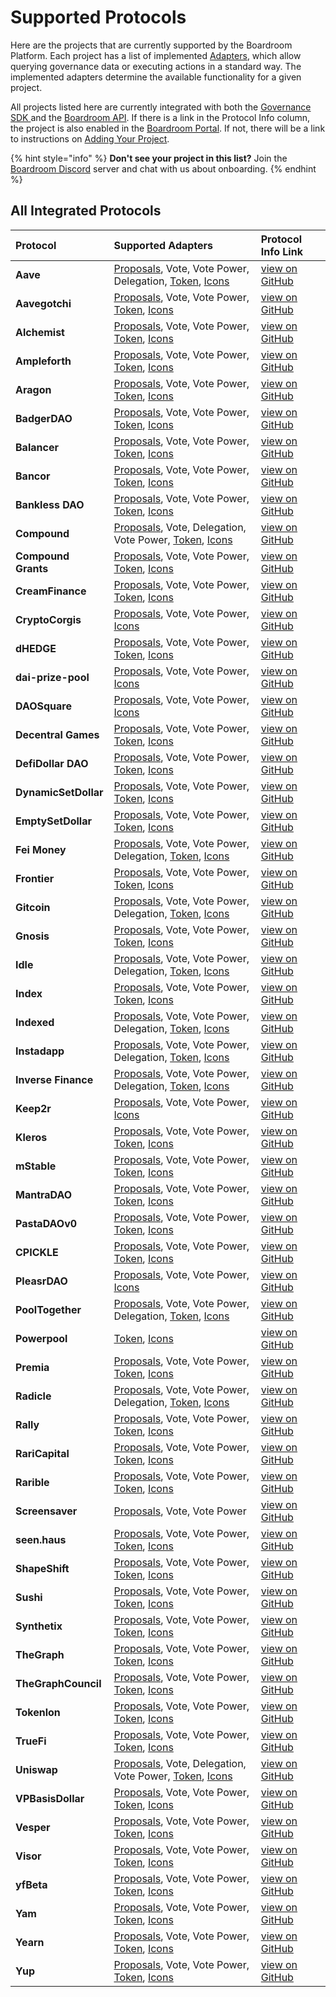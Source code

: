# Supported Protocols

Here are the projects that are currently supported by the Boardroom Platform. Each project has a list of implemented [Adapters](sdk/adapters/), which allow querying governance data or executing actions in a standard way. The implemented adapters determine the available functionality for a given project.

All projects listed here are currently integrated with both the [Governance SDK ](sdk/governance-sdk.md)and the [Boardroom API](boardroom-api/boardroom-api.md). If there is a link in the Protocol Info column, the project is also enabled in the [Boardroom Portal](boardroom-portal-1/getting-started.md). If not, there will be a link to instructions on [Adding Your Project](boardroom-portal-1/adding-your-project/).

{% hint style="info" %}
**Don't see your project in this list?** Join the [Boardroom Discord](https://discord.gg/BwDfpveu) server and chat with us about onboarding.
{% endhint %}

## All Integrated Protocols

| Protocol | Supported Adapters | Protocol Info Link |
| :--- | :--- | :--- |
| **Aave** | [Proposals](https://docs.boardroom.info/sdk/adapters/proposals-adapter), Vote, Vote Power, Delegation, [Token](https://docs.boardroom.info/sdk/adapters/token-adapter), [Icons](https://docs.boardroom.info/sdk/adapters/icons-adapter) | [view on GitHub](https://github.com/boardroom-inc/protocol-Info/tree/main/protocols/aave) |
| **Aavegotchi** | [Proposals](https://docs.boardroom.info/sdk/adapters/proposals-adapter), Vote, Vote Power, [Token](https://docs.boardroom.info/sdk/adapters/token-adapter), [Icons](https://docs.boardroom.info/sdk/adapters/icons-adapter) | [view on GitHub](https://github.com/boardroom-inc/protocol-Info/tree/main/protocols/aavegotchi) |
| **Alchemist** | [Proposals](https://docs.boardroom.info/sdk/adapters/proposals-adapter), Vote, Vote Power, [Token](https://docs.boardroom.info/sdk/adapters/token-adapter), [Icons](https://docs.boardroom.info/sdk/adapters/icons-adapter) | [view on GitHub](https://github.com/boardroom-inc/protocol-Info/tree/main/protocols/alchemist) |
| **Ampleforth** | [Proposals](https://docs.boardroom.info/sdk/adapters/proposals-adapter), Vote, Vote Power, [Token](https://docs.boardroom.info/sdk/adapters/token-adapter), [Icons](https://docs.boardroom.info/sdk/adapters/icons-adapter) | [view on GitHub](https://github.com/boardroom-inc/protocol-Info/tree/main/protocols/ampleforth) |
| **Aragon** | [Proposals](https://docs.boardroom.info/sdk/adapters/proposals-adapter), Vote, Vote Power, [Token](https://docs.boardroom.info/sdk/adapters/token-adapter), [Icons](https://docs.boardroom.info/sdk/adapters/icons-adapter) | [view on GitHub](https://github.com/boardroom-inc/protocol-Info/tree/main/protocols/aragon) |
| **BadgerDAO** | [Proposals](https://docs.boardroom.info/sdk/adapters/proposals-adapter), Vote, Vote Power, [Token](https://docs.boardroom.info/sdk/adapters/token-adapter), [Icons](https://docs.boardroom.info/sdk/adapters/icons-adapter) | [view on GitHub](https://github.com/boardroom-inc/protocol-Info/tree/main/protocols/badgerdao) |
| **Balancer** | [Proposals](https://docs.boardroom.info/sdk/adapters/proposals-adapter), Vote, Vote Power, [Token](https://docs.boardroom.info/sdk/adapters/token-adapter), [Icons](https://docs.boardroom.info/sdk/adapters/icons-adapter) | [view on GitHub](https://github.com/boardroom-inc/protocol-Info/tree/main/protocols/balancer) |
| **Bancor** | [Proposals](https://docs.boardroom.info/sdk/adapters/proposals-adapter), Vote, Vote Power, [Token](https://docs.boardroom.info/sdk/adapters/token-adapter), [Icons](https://docs.boardroom.info/sdk/adapters/icons-adapter) | [view on GitHub](https://github.com/boardroom-inc/protocol-Info/tree/main/protocols/bancor) |
| **Bankless DAO** | [Proposals](https://docs.boardroom.info/sdk/adapters/proposals-adapter), Vote, Vote Power, [Token](https://docs.boardroom.info/sdk/adapters/token-adapter), [Icons](https://docs.boardroom.info/sdk/adapters/icons-adapter) | [view on GitHub](https://github.com/boardroom-inc/protocol-Info/tree/main/protocols/banklessvault) |
| **Compound** | [Proposals](https://docs.boardroom.info/sdk/adapters/proposals-adapter), Vote, Delegation, Vote Power, [Token](https://docs.boardroom.info/sdk/adapters/token-adapter), [Icons](https://docs.boardroom.info/sdk/adapters/icons-adapter) | [view on GitHub](https://github.com/boardroom-inc/protocol-Info/tree/main/protocols/compound) |
| **Compound Grants** | [Proposals](https://docs.boardroom.info/sdk/adapters/proposals-adapter), Vote, Vote Power, [Token](https://docs.boardroom.info/sdk/adapters/token-adapter), [Icons](https://docs.boardroom.info/sdk/adapters/icons-adapter) | [view on GitHub](https://github.com/boardroom-inc/protocol-Info/tree/main/protocols/compoundgrants) |
| **CreamFinance** | [Proposals](https://docs.boardroom.info/sdk/adapters/proposals-adapter), Vote, Vote Power, [Token](https://docs.boardroom.info/sdk/adapters/token-adapter), [Icons](https://docs.boardroom.info/sdk/adapters/icons-adapter) | [view on GitHub](https://github.com/boardroom-inc/protocol-Info/tree/main/protocols/creamfinance) |
| **CryptoCorgis** | [Proposals](https://docs.boardroom.info/sdk/adapters/proposals-adapter), Vote, Vote Power, [Icons](https://docs.boardroom.info/sdk/adapters/icons-adapter) | [view on GitHub](https://github.com/boardroom-inc/protocol-Info/tree/main/protocols/cryptocorgis) |
| **dHEDGE** | [Proposals](https://docs.boardroom.info/sdk/adapters/proposals-adapter), Vote, Vote Power, [Token](https://docs.boardroom.info/sdk/adapters/token-adapter), [Icons](https://docs.boardroom.info/sdk/adapters/icons-adapter) | [view on GitHub](https://github.com/boardroom-inc/protocol-Info/tree/main/protocols/dhedge) |
| **dai-prize-pool** | [Proposals](https://docs.boardroom.info/sdk/adapters/proposals-adapter), Vote, Vote Power, [Icons](https://docs.boardroom.info/sdk/adapters/icons-adapter) | [view on GitHub](https://github.com/boardroom-inc/protocol-Info/tree/main/protocols/daiprizepool) |
| **DAOSquare** | [Proposals](https://docs.boardroom.info/sdk/adapters/proposals-adapter), Vote, Vote Power, [Icons](https://docs.boardroom.info/sdk/adapters/icons-adapter) | [view on GitHub](https://github.com/boardroom-inc/protocol-Info/tree/main/protocols/daosquare) |
| **Decentral Games** | [Proposals](https://docs.boardroom.info/sdk/adapters/proposals-adapter), Vote, Vote Power, [Token](https://docs.boardroom.info/sdk/adapters/token-adapter), [Icons](https://docs.boardroom.info/sdk/adapters/icons-adapter) | [view on GitHub](https://github.com/boardroom-inc/protocol-Info/tree/main/protocols/decentralgames) |
| **DefiDollar DAO** | [Proposals](https://docs.boardroom.info/sdk/adapters/proposals-adapter), Vote, Vote Power, [Token](https://docs.boardroom.info/sdk/adapters/token-adapter), [Icons](https://docs.boardroom.info/sdk/adapters/icons-adapter) | [view on GitHub](https://github.com/boardroom-inc/protocol-Info/tree/main/protocols/defidollar) |
| **DynamicSetDollar** | [Proposals](https://docs.boardroom.info/sdk/adapters/proposals-adapter), Vote, Vote Power, [Token](https://docs.boardroom.info/sdk/adapters/token-adapter), [Icons](https://docs.boardroom.info/sdk/adapters/icons-adapter) | [view on GitHub](https://github.com/boardroom-inc/protocol-Info/tree/main/protocols/dsd) |
| **EmptySetDollar** | [Proposals](https://docs.boardroom.info/sdk/adapters/proposals-adapter), Vote, Vote Power, [Token](https://docs.boardroom.info/sdk/adapters/token-adapter), [Icons](https://docs.boardroom.info/sdk/adapters/icons-adapter) | [view on GitHub](https://github.com/boardroom-inc/protocol-Info/tree/main/protocols/esd) |
| **Fei Money** | [Proposals](https://docs.boardroom.info/sdk/adapters/proposals-adapter), Vote, Vote Power, Delegation, [Token](https://docs.boardroom.info/sdk/adapters/token-adapter), [Icons](https://docs.boardroom.info/sdk/adapters/icons-adapter) | [view on GitHub](https://github.com/boardroom-inc/protocol-Info/tree/main/protocols/fei) |
| **Frontier** | [Proposals](https://docs.boardroom.info/sdk/adapters/proposals-adapter), Vote, Vote Power, [Token](https://docs.boardroom.info/sdk/adapters/token-adapter), [Icons](https://docs.boardroom.info/sdk/adapters/icons-adapter) | [view on GitHub](https://github.com/boardroom-inc/protocol-Info/tree/main/protocols/frontier) |
| **Gitcoin** | [Proposals](https://docs.boardroom.info/sdk/adapters/proposals-adapter), Vote, Vote Power, Delegation, [Token](https://docs.boardroom.info/sdk/adapters/token-adapter), [Icons](https://docs.boardroom.info/sdk/adapters/icons-adapter) | [view on GitHub](https://github.com/boardroom-inc/protocol-Info/tree/main/protocols/gitcoin) |
| **Gnosis** | [Proposals](https://docs.boardroom.info/sdk/adapters/proposals-adapter), Vote, Vote Power, [Token](https://docs.boardroom.info/sdk/adapters/token-adapter), [Icons](https://docs.boardroom.info/sdk/adapters/icons-adapter) | [view on GitHub](https://github.com/boardroom-inc/protocol-Info/tree/main/protocols/gnosis) |
| **Idle** | [Proposals](https://docs.boardroom.info/sdk/adapters/proposals-adapter), Vote, Vote Power, Delegation, [Token](https://docs.boardroom.info/sdk/adapters/token-adapter), [Icons](https://docs.boardroom.info/sdk/adapters/icons-adapter) | [view on GitHub](https://github.com/boardroom-inc/protocol-Info/tree/main/protocols/idlefinance) |
| **Index** | [Proposals](https://docs.boardroom.info/sdk/adapters/proposals-adapter), Vote, Vote Power, [Token](https://docs.boardroom.info/sdk/adapters/token-adapter), [Icons](https://docs.boardroom.info/sdk/adapters/icons-adapter) | [view on GitHub](https://github.com/boardroom-inc/protocol-Info/tree/main/protocols/indexCoop) |
| **Indexed** | [Proposals](https://docs.boardroom.info/sdk/adapters/proposals-adapter), Vote, Vote Power, Delegation, [Token](https://docs.boardroom.info/sdk/adapters/token-adapter), [Icons](https://docs.boardroom.info/sdk/adapters/icons-adapter) | [view on GitHub](https://github.com/boardroom-inc/protocol-Info/tree/main/protocols/indexed) |
| **Instadapp** | [Proposals](https://docs.boardroom.info/sdk/adapters/proposals-adapter), Vote, Vote Power, Delegation, [Token](https://docs.boardroom.info/sdk/adapters/token-adapter), [Icons](https://docs.boardroom.info/sdk/adapters/icons-adapter) | [view on GitHub](https://github.com/boardroom-inc/protocol-Info/tree/main/protocols/instadapp) |
| **Inverse Finance** | [Proposals](https://docs.boardroom.info/sdk/adapters/proposals-adapter), Vote, Vote Power, Delegation, [Token](https://docs.boardroom.info/sdk/adapters/token-adapter), [Icons](https://docs.boardroom.info/sdk/adapters/icons-adapter) | [view on GitHub](https://github.com/boardroom-inc/protocol-Info/tree/main/protocols/inverse) |
| **Keep2r** | [Proposals](https://docs.boardroom.info/sdk/adapters/proposals-adapter), Vote, Vote Power, [Icons](https://docs.boardroom.info/sdk/adapters/icons-adapter) | [view on GitHub](https://github.com/boardroom-inc/protocol-Info/tree/main/protocols/keep2r) |
| **Kleros** | [Proposals](https://docs.boardroom.info/sdk/adapters/proposals-adapter), Vote, Vote Power, [Token](https://docs.boardroom.info/sdk/adapters/token-adapter), [Icons](https://docs.boardroom.info/sdk/adapters/icons-adapter) | [view on GitHub](https://github.com/boardroom-inc/protocol-Info/tree/main/protocols/kleros) |
| **mStable** | [Proposals](https://docs.boardroom.info/sdk/adapters/proposals-adapter), Vote, Vote Power, [Token](https://docs.boardroom.info/sdk/adapters/token-adapter), [Icons](https://docs.boardroom.info/sdk/adapters/icons-adapter) | [view on GitHub](https://github.com/boardroom-inc/protocol-Info/tree/main/protocols/mstable) |
| **MantraDAO** | [Proposals](https://docs.boardroom.info/sdk/adapters/proposals-adapter), Vote, Vote Power, [Token](https://docs.boardroom.info/sdk/adapters/token-adapter), [Icons](https://docs.boardroom.info/sdk/adapters/icons-adapter) | [view on GitHub](https://github.com/boardroom-inc/protocol-Info/tree/main/protocols/mantraDao) |
| **PastaDAOv0** | [Proposals](https://docs.boardroom.info/sdk/adapters/proposals-adapter), Vote, Vote Power, [Token](https://docs.boardroom.info/sdk/adapters/token-adapter), [Icons](https://docs.boardroom.info/sdk/adapters/icons-adapter) | [view on GitHub](https://github.com/boardroom-inc/protocol-Info/tree/main/protocols/pasta) |
| **CPICKLE** | [Proposals](https://docs.boardroom.info/sdk/adapters/proposals-adapter), Vote, Vote Power, [Token](https://docs.boardroom.info/sdk/adapters/token-adapter), [Icons](https://docs.boardroom.info/sdk/adapters/icons-adapter) | [view on GitHub](https://github.com/boardroom-inc/protocol-Info/tree/main/protocols/pickle) |
| **PleasrDAO** | [Proposals](https://docs.boardroom.info/sdk/adapters/proposals-adapter), Vote, Vote Power, [Icons](https://docs.boardroom.info/sdk/adapters/icons-adapter) | [view on GitHub](https://github.com/boardroom-inc/protocol-Info/tree/main/protocols/pleasrdao) |
| **PoolTogether** | [Proposals](https://docs.boardroom.info/sdk/adapters/proposals-adapter), Vote, Vote Power, Delegation, [Token](https://docs.boardroom.info/sdk/adapters/token-adapter), [Icons](https://docs.boardroom.info/sdk/adapters/icons-adapter) | [view on GitHub](https://github.com/boardroom-inc/protocol-Info/tree/main/protocols/pooltogether) |
| **Powerpool** | [Token](https://docs.boardroom.info/sdk/adapters/token-adapter), [Icons](https://docs.boardroom.info/sdk/adapters/icons-adapter) | [view on GitHub](https://github.com/boardroom-inc/protocol-Info/tree/main/protocols/powerpool) |
| **Premia** | [Proposals](https://docs.boardroom.info/sdk/adapters/proposals-adapter), Vote, Vote Power, [Token](https://docs.boardroom.info/sdk/adapters/token-adapter), [Icons](https://docs.boardroom.info/sdk/adapters/icons-adapter) | [view on GitHub](https://github.com/boardroom-inc/protocol-Info/tree/main/protocols/premia) |
| **Radicle** | [Proposals](https://docs.boardroom.info/sdk/adapters/proposals-adapter), Vote, Vote Power, Delegation, [Token](https://docs.boardroom.info/sdk/adapters/token-adapter), [Icons](https://docs.boardroom.info/sdk/adapters/icons-adapter) | [view on GitHub](https://github.com/boardroom-inc/protocol-Info/tree/main/protocols/radicle) |
| **Rally** | [Proposals](https://docs.boardroom.info/sdk/adapters/proposals-adapter), Vote, Vote Power, [Token](https://docs.boardroom.info/sdk/adapters/token-adapter), [Icons](https://docs.boardroom.info/sdk/adapters/icons-adapter) | [view on GitHub](https://github.com/boardroom-inc/protocol-Info/tree/main/protocols/rally) |
| **RariCapital** | [Proposals](https://docs.boardroom.info/sdk/adapters/proposals-adapter), Vote, Vote Power, [Token](https://docs.boardroom.info/sdk/adapters/token-adapter), [Icons](https://docs.boardroom.info/sdk/adapters/icons-adapter) | [view on GitHub](https://github.com/boardroom-inc/protocol-Info/tree/main/protocols/rari) |
| **Rarible** | [Proposals](https://docs.boardroom.info/sdk/adapters/proposals-adapter), Vote, Vote Power, [Token](https://docs.boardroom.info/sdk/adapters/token-adapter), [Icons](https://docs.boardroom.info/sdk/adapters/icons-adapter) | [view on GitHub](https://github.com/boardroom-inc/protocol-Info/tree/main/protocols/rarible) |
| **Screensaver** | [Proposals](https://docs.boardroom.info/sdk/adapters/proposals-adapter), Vote, Vote Power | [view on GitHub](https://github.com/boardroom-inc/protocol-Info/tree/main/protocols/screensaver) |
| **seen.haus** | [Proposals](https://docs.boardroom.info/sdk/adapters/proposals-adapter), Vote, Vote Power, [Token](https://docs.boardroom.info/sdk/adapters/token-adapter), [Icons](https://docs.boardroom.info/sdk/adapters/icons-adapter) | [view on GitHub](https://github.com/boardroom-inc/protocol-Info/tree/main/protocols/seen) |
| **ShapeShift** | [Proposals](https://docs.boardroom.info/sdk/adapters/proposals-adapter), Vote, Vote Power, [Token](https://docs.boardroom.info/sdk/adapters/token-adapter), [Icons](https://docs.boardroom.info/sdk/adapters/icons-adapter) | [view on GitHub](https://github.com/boardroom-inc/protocol-Info/tree/main/protocols/shapeshift) |
| **Sushi** | [Proposals](https://docs.boardroom.info/sdk/adapters/proposals-adapter), Vote, Vote Power, [Token](https://docs.boardroom.info/sdk/adapters/token-adapter), [Icons](https://docs.boardroom.info/sdk/adapters/icons-adapter) | [view on GitHub](https://github.com/boardroom-inc/protocol-Info/tree/main/protocols/sushi) |
| **Synthetix** | [Proposals](https://docs.boardroom.info/sdk/adapters/proposals-adapter), Vote, Vote Power, [Token](https://docs.boardroom.info/sdk/adapters/token-adapter), [Icons](https://docs.boardroom.info/sdk/adapters/icons-adapter) | [view on GitHub](https://github.com/boardroom-inc/protocol-Info/tree/main/protocols/synthetix) |
| **TheGraph** | [Proposals](https://docs.boardroom.info/sdk/adapters/proposals-adapter), Vote, Vote Power, [Token](https://docs.boardroom.info/sdk/adapters/token-adapter), [Icons](https://docs.boardroom.info/sdk/adapters/icons-adapter) | [view on GitHub](https://github.com/boardroom-inc/protocol-Info/tree/main/protocols/graphprotocol) |
| **TheGraphCouncil** | [Proposals](https://docs.boardroom.info/sdk/adapters/proposals-adapter), Vote, Vote Power, [Token](https://docs.boardroom.info/sdk/adapters/token-adapter), [Icons](https://docs.boardroom.info/sdk/adapters/icons-adapter) | [view on GitHub](https://github.com/boardroom-inc/protocol-Info/tree/main/protocols/thegraphcouncil) |
| **Tokenlon** | [Proposals](https://docs.boardroom.info/sdk/adapters/proposals-adapter), Vote, Vote Power, [Token](https://docs.boardroom.info/sdk/adapters/token-adapter), [Icons](https://docs.boardroom.info/sdk/adapters/icons-adapter) | [view on GitHub](https://github.com/boardroom-inc/protocol-Info/tree/main/protocols/tokenlon) |
| **TrueFi** | [Proposals](https://docs.boardroom.info/sdk/adapters/proposals-adapter), Vote, Vote Power, [Token](https://docs.boardroom.info/sdk/adapters/token-adapter), [Icons](https://docs.boardroom.info/sdk/adapters/icons-adapter) | [view on GitHub](https://github.com/boardroom-inc/protocol-Info/tree/main/protocols/truefigov) |
| **Uniswap** | [Proposals](https://docs.boardroom.info/sdk/adapters/proposals-adapter), Vote, Delegation, Vote Power, [Token](https://docs.boardroom.info/sdk/adapters/token-adapter), [Icons](https://docs.boardroom.info/sdk/adapters/icons-adapter) | [view on GitHub](https://github.com/boardroom-inc/protocol-Info/tree/main/protocols/uniswap) |
| **VPBasisDollar** | [Proposals](https://docs.boardroom.info/sdk/adapters/proposals-adapter), Vote, Vote Power, [Token](https://docs.boardroom.info/sdk/adapters/token-adapter), [Icons](https://docs.boardroom.info/sdk/adapters/icons-adapter) | [view on GitHub](https://github.com/boardroom-inc/protocol-Info/tree/main/protocols/basisdollar) |
| **Vesper** | [Proposals](https://docs.boardroom.info/sdk/adapters/proposals-adapter), Vote, Vote Power, [Token](https://docs.boardroom.info/sdk/adapters/token-adapter), [Icons](https://docs.boardroom.info/sdk/adapters/icons-adapter) | [view on GitHub](https://github.com/boardroom-inc/protocol-Info/tree/main/protocols/vsp) |
| **Visor** | [Proposals](https://docs.boardroom.info/sdk/adapters/proposals-adapter), Vote, Vote Power, [Token](https://docs.boardroom.info/sdk/adapters/token-adapter), [Icons](https://docs.boardroom.info/sdk/adapters/icons-adapter) | [view on GitHub](https://github.com/boardroom-inc/protocol-Info/tree/main/protocols/visor) |
| **yfBeta** | [Proposals](https://docs.boardroom.info/sdk/adapters/proposals-adapter), Vote, Vote Power, [Token](https://docs.boardroom.info/sdk/adapters/token-adapter), [Icons](https://docs.boardroom.info/sdk/adapters/icons-adapter) | [view on GitHub](https://github.com/boardroom-inc/protocol-Info/tree/main/protocols/yfbeta) |
| **Yam** | [Proposals](https://docs.boardroom.info/sdk/adapters/proposals-adapter), Vote, Vote Power, [Token](https://docs.boardroom.info/sdk/adapters/token-adapter), [Icons](https://docs.boardroom.info/sdk/adapters/icons-adapter) | [view on GitHub](https://github.com/boardroom-inc/protocol-Info/tree/main/protocols/yam) |
| **Yearn** | [Proposals](https://docs.boardroom.info/sdk/adapters/proposals-adapter), Vote, Vote Power, [Token](https://docs.boardroom.info/sdk/adapters/token-adapter), [Icons](https://docs.boardroom.info/sdk/adapters/icons-adapter) | [view on GitHub](https://github.com/boardroom-inc/protocol-Info/tree/main/protocols/ybaby) |
| **Yup** | [Proposals](https://docs.boardroom.info/sdk/adapters/proposals-adapter), Vote, Vote Power, [Token](https://docs.boardroom.info/sdk/adapters/token-adapter), [Icons](https://docs.boardroom.info/sdk/adapters/icons-adapter) | [view on GitHub](https://github.com/boardroom-inc/protocol-Info/tree/main/protocols/yup) |

